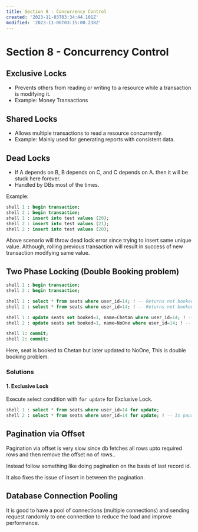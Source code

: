 ```yaml
---
title: Section 8 - Concurrency Control
created: '2023-11-03T03:34:44.101Z'
modified: '2023-11-06T03:15:00.238Z'
---
```


# Section 8 - Concurrency Control

## Exclusive Locks
- Prevents others from reading or writing to a resource while a transaction is modifying it.
- Example: Money Transactions

## Shared Locks
- Allows multiple transactions to read a resource concurrently.
- Example: Mainly used for generating reports with consistent data.

## Dead Locks
- If A depends on B, B depends on C, and C depends on A. then it will be stuck here forever.
- Handled by DBs most of the times.

Example: 
```sql
shell 1 : begin transaction;
shell 2 : begin transaction;
shell 1 : insert into test values (20);
shell 2 : insert into test values (21);
shell 2 : insert into test values (20);
```
Above scenario will throw dead lock error since trying to insert same unique value.
Although, rolling previous transaction will result in success of new transaction modifying same value.

## Two Phase Locking (Double Booking problem)

```sql
shell 1 : begin transaction;
shell 2 : begin transaction;

shell 1 : select * from seats where user_id=14; ! -- Returns not booked status
shell 2 : select * from seats where user_id=14; ! -- Returns not booked status

shell 1 : update seats set booked=1, name=Chetan where user_id=14; ! -- Books to Chetan
shell 2 : update seats set booked=1, name=NoOne where user_id=14; ! -- Hangs here but executes when shell 1 txn is commited

shell 1: commit;
shell 2: commit;
```
Here, seat is booked to Chetan but later updated to NoOne, This is double booking problem.

### Solutions

#### 1. Exclusive Lock
Execute select condition with `for update` for Exclusive Lock.
```sql
shell 1 : select * from seats where user_id=14 for update;
shell 2 : select * from seats where user_id=14 for update; ! -- Is paused here, until shell 1 is commmited
```

## Pagination via Offset
Pagination via offset is very slow since db fetches all rows upto required rows and then remove the offset no of rows..

Instead follow something like doing pagination on the basis of last record id.

It also fixes the issue of insert in between the pagination.

## Database Connection Pooling
It is good to have a pool of connections (multiple connections) and sending request randomly to one connection to reduce the load and improve performance.
